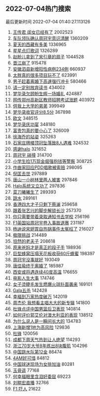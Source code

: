 ## 2022-07-04热门搜索 
最后更新时间 2022-07-04 01:40:27.113126 
1. [王传君 闺女已经有了](https://s.weibo.com/weibo?q=%E7%8E%8B%E4%BC%A0%E5%90%9B%20%E9%97%BA%E5%A5%B3%E5%B7%B2%E7%BB%8F%E6%9C%89%E4%BA%86&Refer=top) 2002523
1. [车队领队确认周冠宇意识清醒](https://s.weibo.com/weibo?q=%23%E8%BD%A6%E9%98%9F%E9%A2%86%E9%98%9F%E7%A1%AE%E8%AE%A4%E5%91%A8%E5%86%A0%E5%AE%87%E6%84%8F%E8%AF%86%E6%B8%85%E9%86%92%23&Refer=top) 1360209
1. [夏天的西藏有多美](https://s.weibo.com/weibo?q=%23%E5%A4%8F%E5%A4%A9%E7%9A%84%E8%A5%BF%E8%97%8F%E6%9C%89%E5%A4%9A%E7%BE%8E%23&Refer=top) 1336965
1. [星星点灯歌词](https://s.weibo.com/weibo?q=%E6%98%9F%E6%98%9F%E7%82%B9%E7%81%AF%E6%AD%8C%E8%AF%8D&Refer=top) 1326289
1. [赵盼儿拿到了宋引章的扇子](https://s.weibo.com/weibo?q=%23%E8%B5%B5%E7%9B%BC%E5%84%BF%E6%8B%BF%E5%88%B0%E4%BA%86%E5%AE%8B%E5%BC%95%E7%AB%A0%E7%9A%84%E6%89%87%E5%AD%90%23&Refer=top) 1044528
1. [晋江崩了](https://s.weibo.com/weibo?q=%E6%99%8B%E6%B1%9F%E5%B4%A9%E4%BA%86&Refer=top) 915478
1. [安徽泗县新增阳性病例234例](https://s.weibo.com/weibo?q=%23%E5%AE%89%E5%BE%BD%E6%B3%97%E5%8E%BF%E6%96%B0%E5%A2%9E%E9%98%B3%E6%80%A7%E7%97%85%E4%BE%8B234%E4%BE%8B%23&Refer=top) 660937
1. [太胖真的很多项目玩不了](https://s.weibo.com/weibo?q=%E5%A4%AA%E8%83%96%E7%9C%9F%E7%9A%84%E5%BE%88%E5%A4%9A%E9%A1%B9%E7%9B%AE%E7%8E%A9%E4%B8%8D%E4%BA%86&Refer=top) 623991
1. [男子赶着离婚下高速强行冲卡](https://s.weibo.com/weibo?q=%23%E7%94%B7%E5%AD%90%E8%B5%B6%E7%9D%80%E7%A6%BB%E5%A9%9A%E4%B8%8B%E9%AB%98%E9%80%9F%E5%BC%BA%E8%A1%8C%E5%86%B2%E5%8D%A1%23&Refer=top) 580466
1. [请一定别放弃读书](https://s.weibo.com/weibo?q=%23%E8%AF%B7%E4%B8%80%E5%AE%9A%E5%88%AB%E6%94%BE%E5%BC%83%E8%AF%BB%E4%B9%A6%23&Refer=top) 434002
1. [梦华录欠顾盼生辉一场婚礼](https://s.weibo.com/weibo?q=%23%E6%A2%A6%E5%8D%8E%E5%BD%95%E6%AC%A0%E9%A1%BE%E7%9B%BC%E7%94%9F%E8%BE%89%E4%B8%80%E5%9C%BA%E5%A9%9A%E7%A4%BC%23&Refer=top) 424887
1. [网传郑州高新区教师招聘考试泄题](https://s.weibo.com/weibo?q=%23%E7%BD%91%E4%BC%A0%E9%83%91%E5%B7%9E%E9%AB%98%E6%96%B0%E5%8C%BA%E6%95%99%E5%B8%88%E6%8B%9B%E8%81%98%E8%80%83%E8%AF%95%E6%B3%84%E9%A2%98%23&Refer=top) 403972
1. [供我上大学的弟弟](https://s.weibo.com/weibo?q=%23%E4%BE%9B%E6%88%91%E4%B8%8A%E5%A4%A7%E5%AD%A6%E7%9A%84%E5%BC%9F%E5%BC%9F%23&Refer=top) 399949
1. [梦华录收官评分8.5分](https://s.weibo.com/weibo?q=%23%E6%A2%A6%E5%8D%8E%E5%BD%95%E6%94%B6%E5%AE%98%E8%AF%84%E5%88%868.5%E5%88%86%23&Refer=top) 367898
1. [欧文](https://s.weibo.com/weibo?q=%E6%AC%A7%E6%96%87&Refer=top) 348515
1. [梦华录庆功宴](https://s.weibo.com/weibo?q=%E6%A2%A6%E5%8D%8E%E5%BD%95%E5%BA%86%E5%8A%9F%E5%AE%B4&Refer=top) 348180
1. [富贵包真的要小心了](https://s.weibo.com/weibo?q=%23%E5%AF%8C%E8%B4%B5%E5%8C%85%E7%9C%9F%E7%9A%84%E8%A6%81%E5%B0%8F%E5%BF%83%E4%BA%86%23&Refer=top) 326009
1. [徐海乔的站姿](https://s.weibo.com/weibo?q=%23%E5%BE%90%E6%B5%B7%E4%B9%94%E7%9A%84%E7%AB%99%E5%A7%BF%23&Refer=top) 325263
1. [石家庄牌楼顶冠坠落致8人遇难](https://s.weibo.com/weibo?q=%23%E7%9F%B3%E5%AE%B6%E5%BA%84%E7%89%8C%E6%A5%BC%E9%A1%B6%E5%86%A0%E5%9D%A0%E8%90%BD%E8%87%B48%E4%BA%BA%E9%81%87%E9%9A%BE%23&Refer=top) 324532
1. [感谢halo](https://s.weibo.com/weibo?q=%23%E6%84%9F%E8%B0%A2halo%23&Refer=top) 321652
1. [周冠宇 碰撞](https://s.weibo.com/weibo?q=%E5%91%A8%E5%86%A0%E5%AE%87%20%E7%A2%B0%E6%92%9E&Refer=top) 314700
1. [小学生捡1万现金倔强抱钱等警察](https://s.weibo.com/weibo?q=%23%E5%B0%8F%E5%AD%A6%E7%94%9F%E6%8D%A11%E4%B8%87%E7%8E%B0%E9%87%91%E5%80%94%E5%BC%BA%E6%8A%B1%E9%92%B1%E7%AD%89%E8%AD%A6%E5%AF%9F%23&Refer=top) 308725
1. [作曲家回应PDD唱歌被索赔](https://s.weibo.com/weibo?q=%23%E4%BD%9C%E6%9B%B2%E5%AE%B6%E5%9B%9E%E5%BA%94PDD%E5%94%B1%E6%AD%8C%E8%A2%AB%E7%B4%A2%E8%B5%94%23&Refer=top) 298095
1. [倪匡去世](https://s.weibo.com/weibo?q=%23%E5%80%AA%E5%8C%A1%E5%8E%BB%E4%B8%96%23&Refer=top) 297889
1. [唐山一小树林里两人被害](https://s.weibo.com/weibo?q=%23%E5%94%90%E5%B1%B1%E4%B8%80%E5%B0%8F%E6%A0%91%E6%9E%97%E9%87%8C%E4%B8%A4%E4%BA%BA%E8%A2%AB%E5%AE%B3%23&Refer=top) 297846
1. [Halo系统又立功了](https://s.weibo.com/weibo?q=%23Halo%E7%B3%BB%E7%BB%9F%E5%8F%88%E7%AB%8B%E5%8A%9F%E4%BA%86%23&Refer=top) 297836
1. [菜刀曦曦生了](https://s.weibo.com/weibo?q=%E8%8F%9C%E5%88%80%E6%9B%A6%E6%9B%A6%E7%94%9F%E4%BA%86&Refer=top) 289393
1. [跳水](https://s.weibo.com/weibo?q=%E8%B7%B3%E6%B0%B4&Refer=top) 289161
1. [香港四大才子只剩下蔡澜](https://s.weibo.com/weibo?q=%23%E9%A6%99%E6%B8%AF%E5%9B%9B%E5%A4%A7%E6%89%8D%E5%AD%90%E5%8F%AA%E5%89%A9%E4%B8%8B%E8%94%A1%E6%BE%9C%23&Refer=top) 259658
1. [跟着张艺兴的脚步解锁长沙](https://s.weibo.com/weibo?q=%E8%B7%9F%E7%9D%80%E5%BC%A0%E8%89%BA%E5%85%B4%E7%9A%84%E8%84%9A%E6%AD%A5%E8%A7%A3%E9%94%81%E9%95%BF%E6%B2%99&Refer=top) 257370
1. [你只需要带着录取通知书去学校](https://s.weibo.com/weibo?q=%23%E4%BD%A0%E5%8F%AA%E9%9C%80%E8%A6%81%E5%B8%A6%E7%9D%80%E5%BD%95%E5%8F%96%E9%80%9A%E7%9F%A5%E4%B9%A6%E5%8E%BB%E5%AD%A6%E6%A0%A1%23&Refer=top) 256196
1. [F1英国站周冠宇卷入事故退赛](https://s.weibo.com/weibo?q=%23F1%E8%8B%B1%E5%9B%BD%E7%AB%99%E5%91%A8%E5%86%A0%E5%AE%87%E5%8D%B7%E5%85%A5%E4%BA%8B%E6%95%85%E9%80%80%E8%B5%9B%23&Refer=top) 231187
1. [杨迪说宋妍霏自热锅事件太冤枉了](https://s.weibo.com/weibo?q=%23%E6%9D%A8%E8%BF%AA%E8%AF%B4%E5%AE%8B%E5%A6%8D%E9%9C%8F%E8%87%AA%E7%83%AD%E9%94%85%E4%BA%8B%E4%BB%B6%E5%A4%AA%E5%86%A4%E6%9E%89%E4%BA%86%23&Refer=top) 216027
1. [极限挑战](https://s.weibo.com/weibo?q=%23%E6%9E%81%E9%99%90%E6%8C%91%E6%88%98%23&Refer=top) 214489
1. [坦然的老夫子](https://s.weibo.com/weibo?q=%23%E5%9D%A6%E7%84%B6%E7%9A%84%E8%80%81%E5%A4%AB%E5%AD%90%23&Refer=top) 208618
1. [原来爸妈才是真正的段子手](https://s.weibo.com/weibo?q=%23%E5%8E%9F%E6%9D%A5%E7%88%B8%E5%A6%88%E6%89%8D%E6%98%AF%E7%9C%9F%E6%AD%A3%E7%9A%84%E6%AE%B5%E5%AD%90%E6%89%8B%23&Refer=top) 198936
1. [巨型蜂窝压塌天花板收获60斤蜂蜜](https://s.weibo.com/weibo?q=%23%E5%B7%A8%E5%9E%8B%E8%9C%82%E7%AA%9D%E5%8E%8B%E5%A1%8C%E5%A4%A9%E8%8A%B1%E6%9D%BF%E6%94%B6%E8%8E%B760%E6%96%A4%E8%9C%82%E8%9C%9C%23&Refer=top) 198397
1. [周冠宇没事就好](https://s.weibo.com/weibo?q=%E5%91%A8%E5%86%A0%E5%AE%87%E6%B2%A1%E4%BA%8B%E5%B0%B1%E5%A5%BD&Refer=top) 193049
1. [唐佳瑜终于离婚了](https://s.weibo.com/weibo?q=%23%E5%94%90%E4%BD%B3%E7%91%9C%E7%BB%88%E4%BA%8E%E7%A6%BB%E5%A9%9A%E4%BA%86%23&Refer=top) 185987
1. [西安或将遇连续40度高温](https://s.weibo.com/weibo?q=%23%E8%A5%BF%E5%AE%89%E6%88%96%E5%B0%86%E9%81%87%E8%BF%9E%E7%BB%AD40%E5%BA%A6%E9%AB%98%E6%B8%A9%23&Refer=top) 176655
1. [电影人生大事](https://s.weibo.com/weibo?q=%E7%94%B5%E5%BD%B1%E4%BA%BA%E7%94%9F%E5%A4%A7%E4%BA%8B&Refer=top) 174746
1. [女子烫睫毛发生燃爆火球扑面袭来](https://s.weibo.com/weibo?q=%23%E5%A5%B3%E5%AD%90%E7%83%AB%E7%9D%AB%E6%AF%9B%E5%8F%91%E7%94%9F%E7%87%83%E7%88%86%E7%81%AB%E7%90%83%E6%89%91%E9%9D%A2%E8%A2%AD%E6%9D%A5%23&Refer=top) 169101
1. [Gala五杀](https://s.weibo.com/weibo?q=%23Gala%E4%BA%94%E6%9D%80%23&Refer=top) 142428
1. [幸福到万家热度破万](https://s.weibo.com/weibo?q=%23%E5%B9%B8%E7%A6%8F%E5%88%B0%E4%B8%87%E5%AE%B6%E7%83%AD%E5%BA%A6%E7%A0%B4%E4%B8%87%23&Refer=top) 142019
1. [周杰伦 我想看主唱大大的新专辑](https://s.weibo.com/weibo?q=%E5%91%A8%E6%9D%B0%E4%BC%A6%20%E6%88%91%E6%83%B3%E7%9C%8B%E4%B8%BB%E5%94%B1%E5%A4%A7%E5%A4%A7%E7%9A%84%E6%96%B0%E4%B8%93%E8%BE%91&Refer=top) 141800
1. [杜锋点评中国男篮后卫表现](https://s.weibo.com/weibo?q=%23%E6%9D%9C%E9%94%8B%E7%82%B9%E8%AF%84%E4%B8%AD%E5%9B%BD%E7%94%B7%E7%AF%AE%E5%90%8E%E5%8D%AB%E8%A1%A8%E7%8E%B0%23&Refer=top) 140814
1. [如何评价郭艾伦对澳大利亚的表现](https://s.weibo.com/weibo?q=%23%E5%A6%82%E4%BD%95%E8%AF%84%E4%BB%B7%E9%83%AD%E8%89%BE%E4%BC%A6%E5%AF%B9%E6%BE%B3%E5%A4%A7%E5%88%A9%E4%BA%9A%E7%9A%84%E8%A1%A8%E7%8E%B0%23&Refer=top) 138512
1. [为什么说人是一瞬间长大的](https://s.weibo.com/weibo?q=%23%E4%B8%BA%E4%BB%80%E4%B9%88%E8%AF%B4%E4%BA%BA%E6%98%AF%E4%B8%80%E7%9E%AC%E9%97%B4%E9%95%BF%E5%A4%A7%E7%9A%84%23&Refer=top) 134783
1. [上海新增1地为高风险](https://s.weibo.com/weibo?q=%23%E4%B8%8A%E6%B5%B7%E6%96%B0%E5%A2%9E1%E5%9C%B0%E4%B8%BA%E9%AB%98%E9%A3%8E%E9%99%A9%23&Refer=top) 129836
1. [杜锋](https://s.weibo.com/weibo?q=%E6%9D%9C%E9%94%8B&Refer=top) 120056
1. [成都下周天气热到让人绝望](https://s.weibo.com/weibo?q=%23%E6%88%90%E9%83%BD%E4%B8%8B%E5%91%A8%E5%A4%A9%E6%B0%94%E7%83%AD%E5%88%B0%E8%AE%A9%E4%BA%BA%E7%BB%9D%E6%9C%9B%23&Refer=top) 114293
1. [浙江70岁大爷8年练出8块腹肌](https://s.weibo.com/weibo?q=%23%E6%B5%99%E6%B1%9F70%E5%B2%81%E5%A4%A7%E7%88%B78%E5%B9%B4%E7%BB%83%E5%87%BA8%E5%9D%97%E8%85%B9%E8%82%8C%23&Refer=top) 104296
1. [中国跳水队第12金](https://s.weibo.com/weibo?q=%23%E4%B8%AD%E5%9B%BD%E8%B7%B3%E6%B0%B4%E9%98%9F%E7%AC%AC12%E9%87%91%23&Refer=top) 86474
1. [4AM好可惜](https://s.weibo.com/weibo?q=4AM%E5%A5%BD%E5%8F%AF%E6%83%9C&Refer=top) 84812
1. [中国球迷现场为女排加油](https://s.weibo.com/weibo?q=%23%E4%B8%AD%E5%9B%BD%E7%90%83%E8%BF%B7%E7%8E%B0%E5%9C%BA%E4%B8%BA%E5%A5%B3%E6%8E%92%E5%8A%A0%E6%B2%B9%23&Refer=top) 80281
1. [玉骨遥](https://s.weibo.com/weibo?q=%E7%8E%89%E9%AA%A8%E9%81%A5&Refer=top) 77168
1. [何幸福眼里含泪好委屈](https://s.weibo.com/weibo?q=%23%E4%BD%95%E5%B9%B8%E7%A6%8F%E7%9C%BC%E9%87%8C%E5%90%AB%E6%B3%AA%E5%A5%BD%E5%A7%94%E5%B1%88%23&Refer=top) 69223
1. [刘畊宏直播](https://s.weibo.com/weibo?q=%E5%88%98%E7%95%8A%E5%AE%8F%E7%9B%B4%E6%92%AD&Refer=top) 32766
1. [F1 吓人](https://s.weibo.com/weibo?q=F1%20%E5%90%93%E4%BA%BA&Refer=top) 21622
